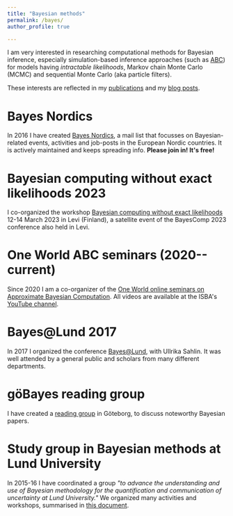```yaml
---
title: "Bayesian methods"
permalink: /bayes/
author_profile: true

---
```


I am very interested in researching computational methods for Bayesian inference, especially 
simulation-based inference approaches (such as [ABC](./research/#abc)) for models having _intractable likelihoods_, Markov chain Monte Carlo (MCMC) and sequential Monte Carlo (aka particle filters). 

These interests are reflected in my [publications](/publications) and my [blog posts](https://umbertopicchini.wordpress.com/).

Bayes Nordics
======
In 2016 I have created [Bayes Nordics](https://sites.google.com/site/bayesnordics/), a mail list that focusses on 
Bayesian-related events, activities and job-posts in the European Nordic countries. It is actively maintained and keeps spreading info. 
**Please join in! It's free!**

Bayesian computing without exact likelihoods 2023
=====
I co-organized the workshop [Bayesian computing without exact likelihoods](https://bayescomp-isba.github.io/SatelliteNoLikelihoods.html) 12-14 March 2023 in Levi (Finland), a satellite event of the BayesComp 2023 conference also held in Levi.

One World ABC seminars (2020--current)
=====
Since 2020 I am a co-organizer of the [One World online seminars on Approximate Bayesian Computation](https://warwick.ac.uk/fac/sci/statistics/news/upcoming-seminars/abcworldseminar).  All videos are available at the ISBA's [YouTube channel](https://www.youtube.com/channel/UCcUPLIjKrJC_qwqWhDamlIw).

Bayes@Lund 2017 
======
In 2017 I organized the conference [Bayes@Lund](https://www.maths.lu.se/bayeslund2017/), with Ullrika Sahlin. It was well attended by a general public and scholars from many different departments. 

göBayes reading group
======
I have created a [reading group](https://www.chalmers.se/en/departments/math/research/seminar-series/Bayesian-Reading-Group/) in Göteborg, to discuss noteworthy Bayesian papers.

Study group in Bayesian methods at Lund University
======
In 2015-16 I have coordinated a group _"to advance the understanding and use of Bayesian methodology for the quantification and communication 
  of uncertainty at Lund University."_
We organized many activities and workshops, summarised in [this document](https://lucris.lub.lu.se/ws/portalfiles/portal/12160328/final_report.pdf).
